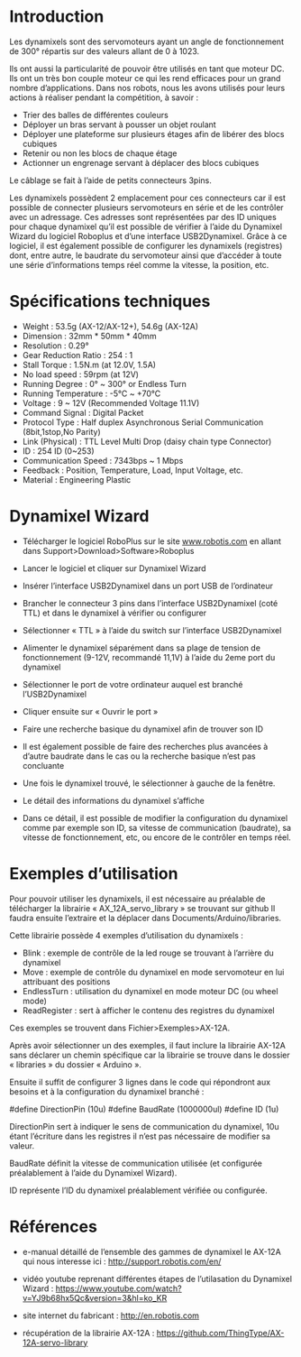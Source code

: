 # Introduction

Les dynamixels sont des servomoteurs ayant un angle de fonctionnement de 300° répartis sur des valeurs allant de 0 à 1023.

 

Ils ont aussi la particularité de pouvoir être utilisés en tant que moteur DC. Ils ont un très bon couple moteur ce qui les rend efficaces pour un grand nombre d’applications. Dans nos robots, nous les avons utilisés pour leurs actions à réaliser pendant la compétition, à savoir :
*	Trier des balles de différentes couleurs
*	Déployer un bras servant à pousser un objet roulant
*	Déployer une plateforme sur plusieurs étages afin de libérer des blocs cubiques
*	Retenir ou non les blocs de chaque étage
*	Actionner un engrenage servant à déplacer des blocs cubiques

Le câblage se fait à l’aide de petits connecteurs 3pins. 

 

Les dynamixels possèdent 2 emplacement pour ces connecteurs car il est possible de connecter plusieurs servomoteurs en série et de les contrôler avec un adressage. Ces adresses sont représentées par des ID uniques pour chaque dynamixel qu’il est possible de vérifier à l’aide du Dynamixel Wizard du logiciel Roboplus et d’une interface USB2Dynamixel. 
Grâce à ce logiciel, il est également possible de configurer les dynamixels (registres) dont, entre autre, le baudrate du servomoteur ainsi que d’accéder à toute une série d’informations temps réel comme la vitesse, la position, etc.

# Spécifications techniques

*	Weight : 53.5g (AX-12/AX-12+), 54.6g (AX-12A)
*	Dimension : 32mm * 50mm * 40mm
*	Resolution : 0.29°
*	Gear Reduction Ratio :  254 : 1
*	Stall Torque : 1.5N.m (at 12.0V, 1.5A)
*	No load speed : 59rpm (at 12V)
*	Running Degree :  0° ~ 300° or Endless Turn
*	Running Temperature : -5℃ ~ +70℃
*	Voltage : 9  ~ 12V (Recommended Voltage 11.1V)
*	Command Signal : Digital Packet
*	Protocol Type : Half duplex Asynchronous Serial Communication (8bit,1stop,No Parity)
* Link (Physical) : TTL Level Multi Drop (daisy chain type Connector)
*	ID : 254 ID (0~253)
*	Communication Speed : 7343bps ~ 1 Mbps
*	Feedback : Position, Temperature, Load, Input Voltage, etc.
*	Material : Engineering Plastic


# Dynamixel Wizard

*	Télécharger le logiciel RoboPlus sur le site www.robotis.com en allant dans Support>Download>Software>Roboplus
 
*	Lancer le logiciel et cliquer sur Dynamixel Wizard

 

*	Insérer l’interface USB2Dynamixel dans un port USB de l’ordinateur 
*	Brancher le connecteur 3 pins dans l’interface USB2Dynamixel (coté TTL) et dans le dynamixel à vérifier ou configurer
*	Sélectionner « TTL » à l’aide du switch sur l’interface USB2Dynamixel
*	Alimenter le dynamixel séparément dans sa plage de tension de fonctionnement (9-12V, recommandé 11,1V) à l’aide du 2eme port du dynamixel

 

*	Sélectionner le port de votre ordinateur auquel est branché l’USB2Dynamixel

 

*	Cliquer ensuite sur « Ouvrir le port »

 

* Faire une recherche basique du dynamixel afin de trouver son ID


*	Il est également possible de faire des recherches plus avancées à d’autre baudrate dans le cas ou la recherche basique n’est pas concluante
*	Une fois le dynamixel trouvé, le sélectionner à gauche de la fenêtre. 

*	Le détail des informations du dynamixel s’affiche

*	Dans ce détail, il est possible de modifier la configuration du dynamixel comme par exemple son ID, sa vitesse de communication (baudrate), sa vitesse de fonctionnement, etc, ou encore de le contrôler en temps réel.


# Exemples d’utilisation

Pour pouvoir utiliser les dynamixels, il est nécessaire au préalable de télécharger la librairie « AX_12A_servo_library » se trouvant sur github
Il faudra ensuite l’extraire et la déplacer dans Documents/Arduino/libraries.

Cette librairie possède 4 exemples d’utilisation du dynamixels : 
-	Blink : exemple de contrôle de la led rouge se trouvant à l’arrière du dynamixel
-	Move : exemple de contrôle du dynamixel en mode servomoteur en lui attribuant des positions
-	EndlessTurn : utilisation du dynamixel en mode moteur DC (ou wheel mode)
-	ReadRegister : sert à afficher le contenu des registres du dynamixel

Ces exemples se trouvent dans Fichier>Exemples>AX-12A.

Après avoir sélectionner un des exemples, il faut inclure la librairie AX-12A sans déclarer un chemin spécifique car la librairie se trouve dans le dossier « libraries » du dossier « Arduino ».

 

Ensuite il suffit de configurer 3 lignes dans le code qui répondront aux besoins et à la configuration du dynamixel branché :

#define DirectionPin  (10u)
#define BaudRate      (1000000ul)
#define ID            (1u)

DirectionPin sert à indiquer le sens de communication du dynamixel, 10u étant l’écriture dans les registres il n’est pas nécessaire de modifier sa valeur.

BaudRate définit la vitesse de communication utilisée (et configurée préalablement à l’aide du Dynamixel Wizard).

ID représente l’ID du dynamixel préalablement vérifiée ou configurée.

# Références

-	e-manual détaillé de l’ensemble des gammes de dynamixel le AX-12A qui nous interesse ici : http://support.robotis.com/en/ 

-	vidéo youtube reprenant différentes étapes de l’utilasation du Dynamixel Wizard : https://www.youtube.com/watch?v=YJ9b68hx5Qc&version=3&hl=ko_KR

-	site internet du fabricant : http://en.robotis.com

-	récupération de la librairie AX-12A : https://github.com/ThingType/AX-12A-servo-library

